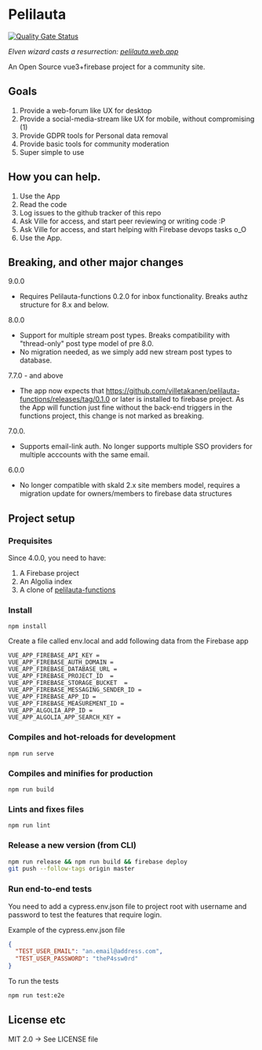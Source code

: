 # Pelilauta

[![Quality Gate Status](https://sonarcloud.io/api/project_badges/measure?project=villetakanen_pelilauta2&metric=alert_status)](https://sonarcloud.io/dashboard?id=villetakanen_pelilauta2)

_Elven wizard casts a resurrection: [pelilauta.web.app](https://pelilauta.web.app)_

An Open Source vue3+firebase project for a community site. 

## Goals
1. Provide a web-forum like UX for desktop
2. Provide a social-media-stream like UX for mobile, without compromising (1)
3. Provide GDPR tools for Personal data removal
4. Provide basic tools for community moderation
5. Super simple to use

## How you can help.
1. Use the App
2. Read the code
3. Log issues to the github tracker of this repo
4. Ask Ville for access, and start peer reviewing or writing code :P
5. Ask Ville for access, and start helping with Firebase devops tasks o_O
6. Use the App.

## Breaking, and other major changes

9.0.0
- Requires Pelilauta-functions 0.2.0 for inbox functionality. Breaks authz structure for 8.x and below.

8.0.0 
- Support for multiple stream post types. Breaks compatibility with "thread-only" post type model of pre 8.0.
- No migration needed, as we simply add new stream post types to database.

7.7.0 - and above
- The app now expects that https://github.com/villetakanen/pelilauta-functions/releases/tag/0.1.0 
  or later is installed to firebase project. As the App will function just fine without the back-end
  triggers in the functions project, this change is not marked as breaking.

7.0.0.
- Supports email-link auth. No longer supports multiple SSO providers for multiple acccounts with 
  the same email.

6.0.0
- No longer compatible with skald 2.x site members model, requires a migration update for 
  owners/members to firebase data structures

## Project setup

### Prequisites

Since 4.0.0, you need to have:
1. A Firebase project
2. An Algolia index
3. A clone of [pelilauta-functions](https://github.com/villetakanen/pelilauta-functions)

### Install
```
npm install
```

Create a file called env.local and add following data from the Firebase app
```text
VUE_APP_FIREBASE_API_KEY = 
VUE_APP_FIREBASE_AUTH_DOMAIN =  
VUE_APP_FIREBASE_DATABASE_URL = 
VUE_APP_FIREBASE_PROJECT_ID  = 
VUE_APP_FIREBASE_STORAGE_BUCKET  = 
VUE_APP_FIREBASE_MESSAGING_SENDER_ID =
VUE_APP_FIREBASE_APP_ID =
VUE_APP_FIREBASE_MEASUREMENT_ID = 
VUE_APP_ALGOLIA_APP_ID = 
VUE_APP_ALGOLIA_APP_SEARCH_KEY = 
```

### Compiles and hot-reloads for development
```
npm run serve
```

### Compiles and minifies for production
```
npm run build
```

### Lints and fixes files
```
npm run lint
```

### Release a new version (from CLI)
```bash
npm run release && npm run build && firebase deploy
git push --follow-tags origin master
```

### Run end-to-end tests
You need to add a cypress.env.json file to project root with username and password to test the features that require login.

Example of the cypress.env.json file
```json
{
  "TEST_USER_EMAIL": "an.email@address.com",
  "TEST_USER_PASSWORD": "theP4ssw0rd"
}
```
To run the tests
```bash
npm run test:e2e
```

## License etc

MIT 2.0 -> See LICENSE file

